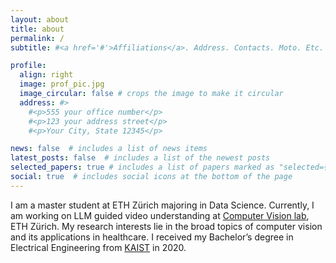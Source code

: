 ```yaml
---
layout: about
title: about
permalink: /
subtitle: #<a href='#'>Affiliations</a>. Address. Contacts. Moto. Etc.

profile:
  align: right
  image: prof_pic.jpg
  image_circular: false # crops the image to make it circular
  address: #>
    #<p>555 your office number</p>
    #<p>123 your address street</p>
    #<p>Your City, State 12345</p>

news: false  # includes a list of news items
latest_posts: false  # includes a list of the newest posts
selected_papers: true # includes a list of papers marked as "selected={true}"
social: true  # includes social icons at the bottom of the page
---
```


I am a master student at ETH Zürich majoring in Data Science. Currently, I am working on LLM guided video understanding at [Computer Vision lab](https://vision.ee.ethz.ch/), ETH Zürich. My research interests lie in the broad topics of computer vision and its applications in healthcare. I received my Bachelor’s degree in Electrical Engineering from [KAIST](https://www.kaist.ac.kr/en/) in 2020.

